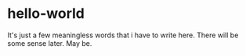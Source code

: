# hello-world

It's just a few meaningless words that i have to write here. There will be some sense later. May be.
